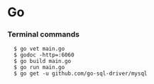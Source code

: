 # Go


### Terminal commands
```
  $ go vet main.go
  $ godoc -http=:6060
  $ go build main.go
  $ go run main.go
  $ go get -u github.com/go-sql-driver/mysql
```